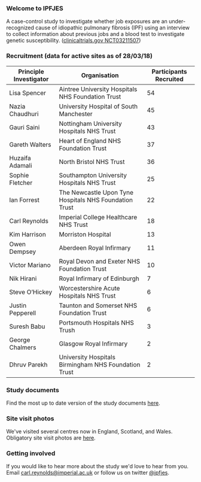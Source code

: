 ### Welcome to IPFJES 

A case-control study to investigate whether job exposures are an under-recognized cause of idiopathic pulmonary fibrosis (IPF) using an interview to collect information about previous jobs and a blood test to investigate genetic susceptibility. ([clinicaltrials.gov NCT03211507](https://clinicaltrials.gov/ct2/show/NCT03211507))

### Recruitment (data for active sites as of 28/03/18)

| Principle Investigator | Organisation                                           | Participants Recruited |
|------------------------|--------------------------------------------------------|------------------------|
| Lisa Spencer           | Aintree University Hospitals NHS Foundation Trust      | 54                     |
| Nazia Chaudhuri        | University Hospital of South Manchester                | 45                     |
| Gauri Saini            | Nottingham University Hospitals NHS Trust              | 43                     |
| Gareth Walters         | Heart of England NHS Foundation Trust                  | 37                     |
| Huzaifa Adamali        | North Bristol NHS Trust                                | 36                     |
| Sophie Fletcher        | Southampton University Hospitals NHS Trust             | 25                     |
| Ian Forrest            | The Newcastle Upon Tyne Hospitals NHS Foundation Trust | 22                     |
| Carl Reynolds          | Imperial College Healthcare NHS Trust                  | 18                     |
| Kim Harrison           | Morriston Hospital                                     | 13                     |
| Owen Dempsey           | Aberdeen Royal Infirmary                               | 11                     |
| Victor Mariano         | Royal Devon and Exeter NHS Foundation Trust            | 10                     |
| Nik Hirani             | Royal Infirmary of Edinburgh                           | 7                      |
| Steve O’Hickey         | Worcestershire Acute Hospitals NHS Trust               | 6                      |
| Justin Pepperell       | Taunton and Somerset NHS Foundation Trust              | 6                      |
| Suresh Babu            | Portsmouth Hospitals NHS Trush                         | 3                      |
| George Chalmers        | Glasgow Royal Infirmary                                | 2                      |
| Dhruv Parekh           | University Hospitals Birmingham NHS Foundation Trust   | 2                      |

### Study documents

Find the most up to date version of the study documents [here](https://github.com/drcjar/ipfjes/).

### Site visit photos

We've visited several centres now in England, Scotland, and Wales. Obligatory site visit photos are [here](https://github.com/drcjar/ipfjes/blob/master/photos/photos.md).

### Getting involved

If you would like to hear more about the study we'd love to hear from you. Email <carl.reynolds@imperial.ac.uk> or follow us on twitter [@ipfjes](https://twitter.com/ipfjes). 


